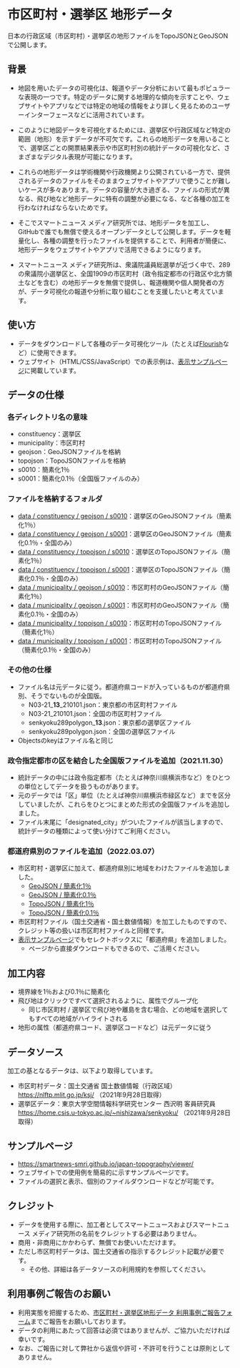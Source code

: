# 市区町村・選挙区 地形データ
日本の行政区域（市区町村）・選挙区の地形ファイルをTopoJSONとGeoJSONで公開します。


## 背景

- 地図を用いたデータの可視化は、報道やデータ分析において最もポピュラーな表現の一つです。特定のデータに関する地理的な傾向を示すことや、ウェブサイトやアプリなどでは特定の地域の情報をより詳しく見るためのユーザーインターフェースなどに活用されています。

- このように地図データを可視化するためには、選挙区や行政区域など特定の範囲（地形）を示すデータが不可欠です。これらの地形データを用いることで、選挙区ごとの開票結果表示や市区町村別の統計データの可視化など、さまざまなデジタル表現が可能になります。

- これらの地形データは学術機関や行政機関より公開されている一方で、提供されるデータのファイルをそのままウェブサイトやアプリで使うことが難しいケースが多々あります。データの容量が大き過ぎる、ファイルの形式が異なる、飛び地など地形データに特有の調整が必要になる、など各種の加工を行わなければならないためです。

- そこでスマートニュース メディア研究所では、地形データを加工し、GitHubで誰でも無償で使えるオープンデータとして公開します。データを軽量化し、各種の調整を行ったファイルを提供することで、利用者が簡便に、地形データをウェブサイトやアプリで活用できるようになります。

- スマートニュース メディア研究所は、衆議院議員総選挙が近づく中で、289の衆議院小選挙区と、全国1909の市区町村（政令指定都市の行政区や北方領土などを含む）の地形データを無償で提供し、報道機関や個人開発者の方が、データ可視化の報道や分析に取り組むことを支援したいと考えています。



## 使い方

- データをダウンロードして各種のデータ可視化ツール（たとえば[Flourish](https://flourish.studio/)など）に使用できます。
- ウェブサイト（HTML/CSS/JavaScript）での表示例は、[表示サンプルページ](https://smartnews-smri.github.io/japan-topography/viewer/)に掲載しています。



## データの仕様

### 各ディレクトリ名の意味
- constituency：選挙区
- municipality：市区町村
- geojson：GeoJSONファイルを格納
- topojson：TopoJSONファイルを格納
- s0010：簡素化1％
- s0001：簡素化0.1％（全国版ファイルのみ）

### ファイルを格納するフォルダ
- [data / constituency / geojson / s0010](https://github.com/smartnews-smri/japan-topography/tree/main/data/constituency/geojson/s0010)：選挙区のGeoJSONファイル（簡素化1％）
- [data / constituency / geojson / s0001](https://github.com/smartnews-smri/japan-topography/tree/main/data/constituency/geojson/s0001)：選挙区のGeoJSONファイル（簡素化0.1％・全国のみ）
- [data / constituency / topojson / s0010](https://github.com/smartnews-smri/japan-topography/tree/main/data/constituency/topojson/s0010)：選挙区のTopoJSONファイル（簡素化1％）
- [data / constituency / topojson / s0001](https://github.com/smartnews-smri/japan-topography/tree/main/data/constituency/topojson/s0001)：選挙区のTopoJSONファイル（簡素化0.1％・全国のみ）
- [data / municipality / geojson / s0010](https://github.com/smartnews-smri/japan-topography/tree/main/data/municipality/geojson/s0010)：市区町村のGeoJSONファイル（簡素化1％）
- [data / municipality / geojson / s0001](https://github.com/smartnews-smri/japan-topography/tree/main/data/municipality/geojson/s0001)：市区町村のGeoJSONファイル（簡素化0.1％・全国のみ）
- [data / municipality / topojson / s0010](https://github.com/smartnews-smri/japan-topography/tree/main/data/municipality/topojson/s0010)：市区町村のTopoJSONファイル（簡素化1％）
- [data / municipality / topojson / s0001](https://github.com/smartnews-smri/japan-topography/tree/main/data/municipality/topojson/s0001)：市区町村のTopoJSONファイル（簡素化0.1％・全国のみ）

### その他の仕様
- ファイル名は元データに従う。都道府県コードが入っているものが都道府県別、そうでないものが全国版。
  - N03-21_**13**_210101.json：東京都の市区町村ファイル
  - N03-21_210101.json：全国の市区町村ファイル
  - senkyoku289polygon_**13**.json：東京都の選挙区ファイル
  - senkyoku289polygon.json：全国の選挙区ファイル
- Objectsのkeyはファイル名と同じ

### 政令指定都市の区を結合した全国版ファイルを追加（2021.11.30）
- 統計データの中には政令指定都市（たとえば神奈川県横浜市など）をひとつの単位としてデータを扱うものがあります。
- 元のデータでは「区」単位（たとえば神奈川県横浜市緑区など）までを区分していましたが、これらをひとつにまとめた形式の全国版ファイルを追加しました。
- ファイル末尾に「designated_city」がついたファイルが該当しますので、統計データの種類によって使い分けてご利用ください。

### 都道府県別のファイルを追加（2022.03.07）
- 市区町村・選挙区に加えて、都道府県別に地域をわけたファイルを追加しました。
  - [GeoJSON / 簡素化1％](https://raw.githubusercontent.com/smartnews-smri/japan-topography/main/data/municipality/geojson/s0010/prefectures.json)
  - [GeoJSON / 簡素化0.1％](https://raw.githubusercontent.com/smartnews-smri/japan-topography/main/data/municipality/geojson/s0001/prefectures.json)
  - [TopoJSON / 簡素化1％](https://raw.githubusercontent.com/smartnews-smri/japan-topography/main/data/municipality/topojson/s0010/prefectures.json)
  - [TopoJSON / 簡素化0.1％](https://raw.githubusercontent.com/smartnews-smri/japan-topography/main/data/municipality/topojson/s0001/prefectures.json)
- 市区町村ファイル（国土交通省・国土数値情報）を加工したものですので、クレジット等の扱いは市区町村ファイルと同様です。
- [表示サンプルページ](https://smartnews-smri.github.io/japan-topography/viewer/)でもセレクトボックスに「都道府県」を追加しました。
  - ページから直接ダウンロードもできるので、ご活用ください。

## 加工内容

- 境界線を1％および0.1％に簡素化
- 飛び地はクリックですべて選択されるように、属性でグループ化
  - 同じ市区町村 / 選挙区で飛び地や離島を含む場合、どの地域を選択してもすべての地域がハイライトされる
- 地形の属性（都道府県コード、選挙区コードなど）は元データに従う



## データソース

加工の基となるデータは、以下より取得しています。

- 市区町村データ：国土交通省 国土数値情報（行政区域） https://nlftp.mlit.go.jp/ksj/ （2021年9月28日取得）
- 選挙区データ：東京大学空間情報科学研究センター 西沢明 客員研究員 https://home.csis.u-tokyo.ac.jp/~nishizawa/senkyoku/ （2021年9月28日取得）



## サンプルページ

- https://smartnews-smri.github.io/japan-topography/viewer/
- ウェブサイトでの使用例を簡易的に示すサンプルページです。
- ファイルの選択と表示、個別のファイルダウンロードなどが可能です。



## クレジット

- データを使用する際に、加工者としてスマートニュースおよびスマートニュース メディア研究所の名前をクレジットする必要はありません。
- 商用・非商用にかかわらず、無償でお使いいただけます。
- ただし市区町村データは、国土交通省の指示するクレジット記載が必要です。
  - その他、詳細は各データソースの利用規約を参照してください。


## 利用事例ご報告のお願い
- 利用実態を把握するため、[市区町村・選挙区地形データ 利用事例ご報告フォーム](https://forms.gle/sojrPte7PLjpwjm67)までご報告をお願いしております。
- データの利用にあたって回答は必須ではありませんが、ご協力いただければ幸いです。
- なお、ご報告に対して弊社から返信や許可・不許可を行うことは原則としてありません。
